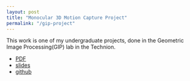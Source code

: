 ```yaml
---
layout: post
title: "Monocular 3D Motion Capture Project"
permalink: "/gip-project"
---
```


This work is one of my undergraduate projects, done in the Geometric Image Processing(GIP) lab in the Technion.

* <a href="../static/reports/gip.pdf" target="target">PDF</a>
* [slides](../static/slides/gip.pptx)
* [github](https://github.com/izosak/LiveCapCover.git)

